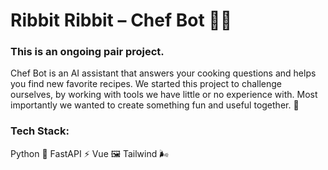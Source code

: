 # Ribbit Ribbit – Chef Bot 🐸🍳

### This is an ongoing pair project.

Chef Bot is an AI assistant that answers your cooking questions and helps you find new favorite recipes. We started this project to challenge ourselves, by working with tools we have little or no experience with. Most importantly we wanted to create something fun and useful together. 🤖

### Tech Stack:
Python 🐍
FastAPI ⚡
Vue 🖼️
Tailwind 🌬️
